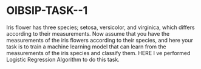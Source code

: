 # OIBSIP-TASK--1
Iris flower has three species; setosa, versicolor, and virginica, which differs according to their measurements. Now assume that you have the measurements of the iris flowers according to
their species, and here your task is to train a machine learning model that can learn from the measurements of the iris species and classify them.
HERE I ve performed  Logistic Regression Algorithm to do this task.
